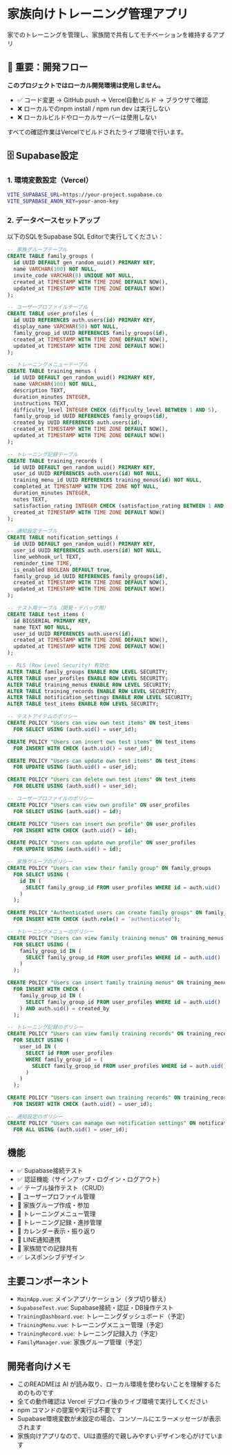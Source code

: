 # 家族向けトレーニング管理アプリ

家でのトレーニングを管理し、家族間で共有してモチベーションを維持するアプリ

## 🚨 重要：開発フロー

**このプロジェクトではローカル開発環境は使用しません。**

- ✅ コード変更 → GitHub push → Vercel自動ビルド → ブラウザで確認
- ❌ ローカルでのnpm install / npm run dev は実行しない
- ❌ ローカルビルドやローカルサーバーは使用しない

すべての確認作業はVercelでビルドされたライブ環境で行います。

## 🗄️ Supabase設定

### 1. 環境変数設定（Vercel）

```bash
VITE_SUPABASE_URL=https://your-project.supabase.co
VITE_SUPABASE_ANON_KEY=your-anon-key
```

### 2. データベースセットアップ

以下のSQLをSupabase SQL Editorで実行してください：

```sql
-- 家族グループテーブル
CREATE TABLE family_groups (
  id UUID DEFAULT gen_random_uuid() PRIMARY KEY,
  name VARCHAR(100) NOT NULL,
  invite_code VARCHAR(8) UNIQUE NOT NULL,
  created_at TIMESTAMP WITH TIME ZONE DEFAULT NOW(),
  updated_at TIMESTAMP WITH TIME ZONE DEFAULT NOW()
);

-- ユーザープロファイルテーブル
CREATE TABLE user_profiles (
  id UUID REFERENCES auth.users(id) PRIMARY KEY,
  display_name VARCHAR(50) NOT NULL,
  family_group_id UUID REFERENCES family_groups(id),
  created_at TIMESTAMP WITH TIME ZONE DEFAULT NOW(),
  updated_at TIMESTAMP WITH TIME ZONE DEFAULT NOW()
);

-- トレーニングメニューテーブル
CREATE TABLE training_menus (
  id UUID DEFAULT gen_random_uuid() PRIMARY KEY,
  name VARCHAR(100) NOT NULL,
  description TEXT,
  duration_minutes INTEGER,
  instructions TEXT,
  difficulty_level INTEGER CHECK (difficulty_level BETWEEN 1 AND 5),
  family_group_id UUID REFERENCES family_groups(id),
  created_by UUID REFERENCES auth.users(id),
  created_at TIMESTAMP WITH TIME ZONE DEFAULT NOW(),
  updated_at TIMESTAMP WITH TIME ZONE DEFAULT NOW()
);

-- トレーニング記録テーブル
CREATE TABLE training_records (
  id UUID DEFAULT gen_random_uuid() PRIMARY KEY,
  user_id UUID REFERENCES auth.users(id) NOT NULL,
  training_menu_id UUID REFERENCES training_menus(id) NOT NULL,
  completed_at TIMESTAMP WITH TIME ZONE NOT NULL,
  duration_minutes INTEGER,
  notes TEXT,
  satisfaction_rating INTEGER CHECK (satisfaction_rating BETWEEN 1 AND 5),
  created_at TIMESTAMP WITH TIME ZONE DEFAULT NOW()
);

-- 通知設定テーブル
CREATE TABLE notification_settings (
  id UUID DEFAULT gen_random_uuid() PRIMARY KEY,
  user_id UUID REFERENCES auth.users(id) NOT NULL,
  line_webhook_url TEXT,
  reminder_time TIME,
  is_enabled BOOLEAN DEFAULT true,
  family_group_id UUID REFERENCES family_groups(id),
  created_at TIMESTAMP WITH TIME ZONE DEFAULT NOW(),
  updated_at TIMESTAMP WITH TIME ZONE DEFAULT NOW()
);

-- テスト用テーブル（開発・デバッグ用）
CREATE TABLE test_items (
  id BIGSERIAL PRIMARY KEY,
  name TEXT NOT NULL,
  user_id UUID REFERENCES auth.users(id),
  created_at TIMESTAMP WITH TIME ZONE DEFAULT NOW(),
  updated_at TIMESTAMP WITH TIME ZONE DEFAULT NOW()
);

-- RLS (Row Level Security) 有効化
ALTER TABLE family_groups ENABLE ROW LEVEL SECURITY;
ALTER TABLE user_profiles ENABLE ROW LEVEL SECURITY;
ALTER TABLE training_menus ENABLE ROW LEVEL SECURITY;
ALTER TABLE training_records ENABLE ROW LEVEL SECURITY;
ALTER TABLE notification_settings ENABLE ROW LEVEL SECURITY;
ALTER TABLE test_items ENABLE ROW LEVEL SECURITY;

-- テストアイテムのポリシー
CREATE POLICY "Users can view own test items" ON test_items
  FOR SELECT USING (auth.uid() = user_id);

CREATE POLICY "Users can insert own test items" ON test_items
  FOR INSERT WITH CHECK (auth.uid() = user_id);

CREATE POLICY "Users can update own test items" ON test_items
  FOR UPDATE USING (auth.uid() = user_id);

CREATE POLICY "Users can delete own test items" ON test_items
  FOR DELETE USING (auth.uid() = user_id);

-- ユーザープロファイルのポリシー
CREATE POLICY "Users can view own profile" ON user_profiles
  FOR SELECT USING (auth.uid() = id);

CREATE POLICY "Users can insert own profile" ON user_profiles
  FOR INSERT WITH CHECK (auth.uid() = id);

CREATE POLICY "Users can update own profile" ON user_profiles
  FOR UPDATE USING (auth.uid() = id);

-- 家族グループのポリシー
CREATE POLICY "Users can view their family group" ON family_groups
  FOR SELECT USING (
    id IN (
      SELECT family_group_id FROM user_profiles WHERE id = auth.uid()
    )
  );

CREATE POLICY "Authenticated users can create family groups" ON family_groups
  FOR INSERT WITH CHECK (auth.role() = 'authenticated');

-- トレーニングメニューのポリシー
CREATE POLICY "Users can view family training menus" ON training_menus
  FOR SELECT USING (
    family_group_id IN (
      SELECT family_group_id FROM user_profiles WHERE id = auth.uid()
    )
  );

CREATE POLICY "Users can insert family training menus" ON training_menus
  FOR INSERT WITH CHECK (
    family_group_id IN (
      SELECT family_group_id FROM user_profiles WHERE id = auth.uid()
    ) AND auth.uid() = created_by
  );

-- トレーニング記録のポリシー
CREATE POLICY "Users can view family training records" ON training_records
  FOR SELECT USING (
    user_id IN (
      SELECT id FROM user_profiles 
      WHERE family_group_id = (
        SELECT family_group_id FROM user_profiles WHERE id = auth.uid()
      )
    )
  );

CREATE POLICY "Users can insert own training records" ON training_records
  FOR INSERT WITH CHECK (auth.uid() = user_id);

-- 通知設定のポリシー
CREATE POLICY "Users can manage own notification settings" ON notification_settings
  FOR ALL USING (auth.uid() = user_id);
```

## 機能

- ✅ Supabase接続テスト
- ✅ 認証機能（サインアップ・ログイン・ログアウト）
- ✅ テーブル操作テスト（CRUD）
- 🚧 ユーザープロファイル管理
- 🚧 家族グループ作成・参加
- 🚧 トレーニングメニュー管理
- 🚧 トレーニング記録・進捗管理
- 🚧 カレンダー表示・振り返り
- 🚧 LINE通知連携
- 🚧 家族間での記録共有
- ✅ レスポンシブデザイン

## 主要コンポーネント

- `MainApp.vue`: メインアプリケーション（タブ切り替え）
- `SupabaseTest.vue`: Supabase接続・認証・DB操作テスト
- `TrainingDashboard.vue`: トレーニングダッシュボード（予定）
- `TrainingMenu.vue`: トレーニングメニュー管理（予定）
- `TrainingRecord.vue`: トレーニング記録入力（予定）
- `FamilyManager.vue`: 家族グループ管理（予定）

## 開発者向けメモ

- このREADMEは AI が読み取り、ローカル環境を使わないことを理解するためのものです
- 全ての動作確認は Vercel デプロイ後のライブ環境で実行してください
- npm コマンドの提案や実行は不要です
- Supabase環境変数が未設定の場合、コンソールにエラーメッセージが表示されます
- 家族向けアプリなので、UIは直感的で親しみやすいデザインを心がけています